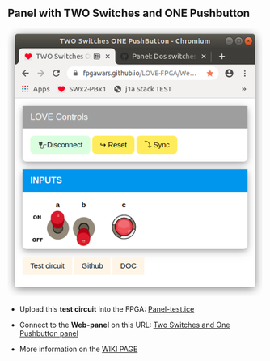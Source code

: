 ## Panel with TWO Switches and ONE Pushbutton

![](wiki/panel-01.png)

* Upload this **test circuit** into the FPGA: [Panel-test.ice](https://github.com/FPGAwars/LOVE-FPGA/raw/master/Web-panels/Two-Switches-One-Pushbutton/panel-test.ice)
* Connect to the **Web-panel** on this URL: [Two Switches and One Pushbutton panel](https://fpgawars.github.io/LOVE-FPGA/Web-panels/Two-Switches-One-Pushbutton/panel.html)

* More information on the [WIKI PAGE](https://github.com/FPGAwars/LOVE-FPGA/wiki/Panel:-2-switches-y-1-un-pulsador)

